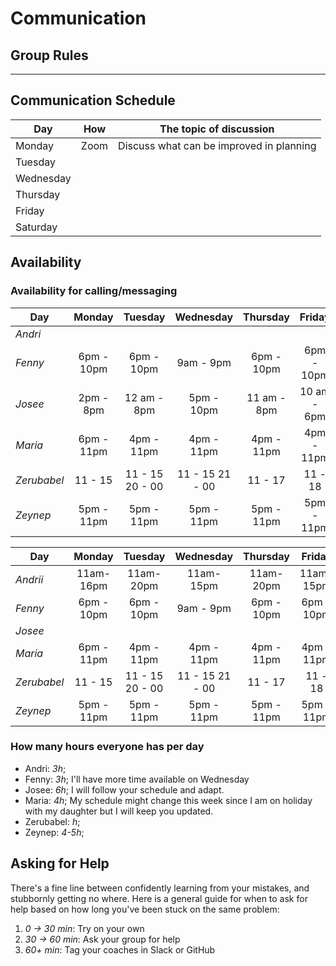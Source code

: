 # Communication

## Group Rules

<!-- any general rules you'd like to set for your group? -->

---

## Communication Schedule

| Day       | How  | The topic of discussion                  |
| --------- | :--: | ---------------------------------------- |
| Monday    | Zoom | Discuss what can be improved in planning |
| Tuesday   |      |                                          |
| Wednesday |      |                                          |
| Thursday  |      |                                          |
| Friday    |      |                                          |
| Saturday  |      |                                          |

<!-- ## Communication Channels

how often will we get in touch on each channel, and what we will discuss there:

- **Issues**:
- **Pull Requests**:
- **GitHub Discussions**: For review
- **Slack/Discord**: Discord
- **Video Calls**: Yes

--- -->

## Availability

### Availability for calling/messaging


| Day         |   Monday   |     Tuesday     |    Wednesday    |  Thursday   |   Friday    |   Saturday   |   Sunday   |
| ----------- | :--------: | :-------------: | :-------------: | :---------: | :---------: | :----------: | :--------: |
| _Andri_     |            |                 |                 |             |             |              |            |
| _Fenny_     | 6pm - 10pm |   6pm - 10pm    |    9am - 9pm    | 6pm - 10pm  | 6pm - 10pm  |  6pm - 10pm  | 6pm - 10pm |
| _Josee_     | 2pm - 8pm  |   12 am - 8pm   |   5pm - 10pm    | 11 am - 8pm | 10 am - 6pm | 11 am - 11pm |            |
| _Maria_     | 6pm - 11pm |   4pm - 11pm    |   4pm - 11pm    | 4pm - 11pm  | 4pm - 11pm  |  4pm - 11pm  |            |
| _Zerubabel_ |  11 - 15   | 11 - 15 20 - 00 | 11 - 15 21 - 00 |   11 - 17   |   11 - 18   |              |            |
| _Zeynep_    | 5pm - 11pm |   5pm - 11pm    |   5pm - 11pm    | 5pm - 11pm  | 5pm - 11pm  |  5pm - 11pm  |            |

| Day         |   Monday   |     Tuesday     |    Wednesday    |  Thursday  |   Friday   |  Saturday  |   Sunday   |
| ----------- | :--------: | :-------------: | :-------------: | :--------: | :--------: | :--------: | :--------: |
| _Andrii_    | 11am-16pm  |    11am-20pm    |    11am-15pm    | 11am-20pm  | 11am-15pm  | 11am-15pm  |            |
| _Fenny_     | 6pm - 10pm |   6pm - 10pm    |    9am - 9pm    | 6pm - 10pm | 6pm - 10pm | 6pm - 10pm | 6pm - 10pm |
| _Josee_     |            |                 |                 |            |            |            |            |
| _Maria_     | 6pm - 11pm |   4pm - 11pm    |   4pm - 11pm    | 4pm - 11pm | 4pm - 11pm | 4pm - 11pm |            |
| _Zerubabel_ |  11 - 15   | 11 - 15 20 - 00 | 11 - 15 21 - 00 |  11 - 17   |  11 - 18   |            |            |
| _Zeynep_    | 5pm - 11pm |   5pm - 11pm    |   5pm - 11pm    | 5pm - 11pm | 5pm - 11pm | 5pm - 11pm |            |

### How many hours everyone has per day

- Andri: _3h_;
- Fenny: _3h_; I'll have more time available on Wednesday
- Josee: _6h_; I will follow your schedule and adapt.
- Maria: _4h_; My schedule might change this week since I am on holiday with my
  daughter but I will keep you updated.
- Zerubabel: _h_;
- Zeynep: _4-5h_;

## Asking for Help

There's a fine line between confidently learning from your mistakes, and
stubbornly getting no where. Here is a general guide for when to ask for help
based on how long you've been stuck on the same problem:

1. _0 -> 30 min_: Try on your own
2. _30 -> 60 min_: Ask your group for help
3. _60+ min_: Tag your coaches in Slack or GitHub
